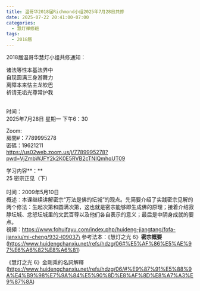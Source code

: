 ```yaml
---
title: 温哥华2018届Richmond小组2025年7月28日共修
date: 2025-07-22 20:41:00-07:00
categories:
  - 慧灯禅修班
tags:
  - 2018届
---
```

2018届温哥华慧灯小组共修通知：

诸法等性本基法界中\
自现圆满三身游舞力\
离障本来怙主龙钦巴\
祈请无垢光尊常护我

\
时间：\
2025年7月28日 星期一 下午6：30

Zoom:\
房間#：7789995278\
密碼：19621211\
https://us02web.zoom.us/j/7789995278?pwd=VjZmbWJFY2k2K0E5RVB2cTNIQmhqUT09

学习内容**：**\
25 密宗正见（下）\
\
时间：2009年5月10日\
概述：本课继续讲解密宗“万法是佛的坛城”的观点。先简要介绍了实践密宗见解的两个修法：生起次第和圆满次第，这也就是密宗能够即生成佛的原理；接着介绍寂静坛城、忿怒坛城里的文武百尊以及他们各自表示的意义；最后是中阴身成就的要点。[
](https://www.huidengchanxiu.net/5jx/3jgsd/22)\
視頻：https://www.fohuifayu.com/index.php/huideng-jiangtang/fofa-jianxiu/mi-cheng/932-l09037\
參考法本：《慧灯之光 6》**密宗概要**(https://www.huidengchanxiu.net/refs/hdzg/06#%E5%AF%86%E5%AE%97%E6%A6%82%E8%A6%81)

《慧灯之光 6》金剛乘的名詞解釋\
(https://www.huidengchanxiu.net/refs/hdzg/06/#%E9%87%91%E5%88%9A%E4%B9%98%E7%9A%84%E5%90%8D%E8%AF%8D%E8%A7%A3%E9%87%8A)
